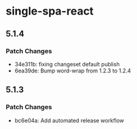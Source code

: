 # single-spa-react

## 5.1.4

### Patch Changes

- 34e311b: fixing changeset default publish
- 6ea39de: Bump word-wrap from 1.2.3 to 1.2.4 

## 5.1.3

### Patch Changes

- bc6e04a: Add automated release workflow
